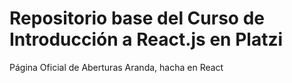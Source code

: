 # Repositorio base del Curso de Introducción a React.js en Platzi

Página Oficial de Aberturas Aranda, hacha en React